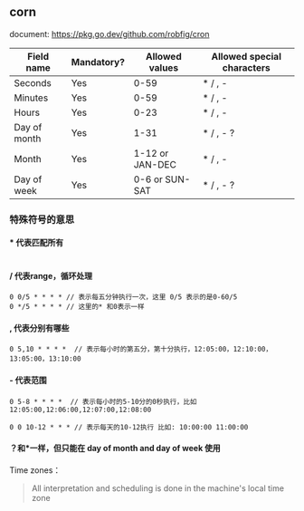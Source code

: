## corn
document: https://pkg.go.dev/github.com/robfig/cron

Field name   | Mandatory? | Allowed values  | Allowed special characters
----------   | ---------- | --------------  | --------------------------
Seconds      | Yes        | 0-59            | * / , -
Minutes      | Yes        | 0-59            | * / , -
Hours        | Yes        | 0-23            | * / , -
Day of month | Yes        | 1-31            | * / , - ?
Month        | Yes        | 1-12 or JAN-DEC | * / , -
Day of week  | Yes        | 0-6 or SUN-SAT  | * / , - ?

### 特殊符号的意思
#### * 代表匹配所有
```text

```

#### / 代表range，循环处理
```text
0 0/5 * * * * // 表示每五分钟执行一次，这里 0/5 表示的是0-60/5
0 */5 * * * * // 这里的* 和0表示一样 
```
#### , 代表分别有哪些
```text
0 5,10 * * * *  // 表示每小时的第五分，第十分执行，12:05:00，12:10:00，13:05:00，13:10:00
```
#### - 代表范围
```text
0 5-8 * * * *  // 表示每小时的5-10分的0秒执行，比如 12:05:00,12:06:00,12:07:00,12:08:00

0 0 10-12 * * * // 表示每天的10-12执行 比如: 10:00:00 11:00:00
```
#### ？和*一样，但只能在 day of month and day of week 使用


Time zones：
> All interpretation and scheduling is done in the machine's local time zone

